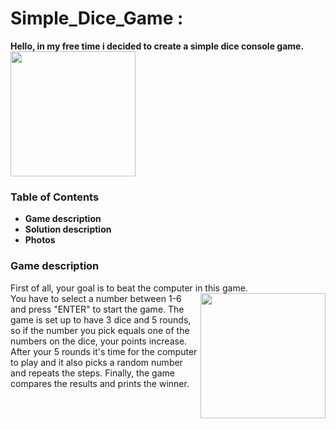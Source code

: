 # Simple_Dice_Game :
<strong> Hello, in my free time i decided to create a simple dice console game. </strong></br>
<img src ="https://github.com/StefanHristov1997/Simple_Dice_Game/assets/133797718/3ee9d1e2-f7a3-46a0-b699-c3b37bebcea1" width= "200" higth="200" />

### Table of Contents
- <strong> Game description </strong> </br>
- <strong> Solution description </strong> </br>
- <strong> Photos </strong> </br>

### Game description
First of all, your goal is to beat the computer in this game. <img align = "right" src = "https://github.com/StefanHristov1997/Simple_Dice_Game/assets/133797718/d3bc529c-2cfb-434c-9d7f-1f9e5c292d9a" width= "200" higth="200" /></br>
You have to select a number between 1-6 and press "ENTER" to start the game. The game is set up to have 3 dice and 5 rounds, so if the number you pick equals one of the numbers on the dice, your points increase. After your 5 rounds it's time for the computer to play and it also picks a random number and repeats the steps. Finally, the game compares the results and prints the winner.
